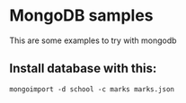 # MongoDB samples
This are some examples to try with mongodb

## Install database with this:
```
mongoimport -d school -c marks marks.json
```

